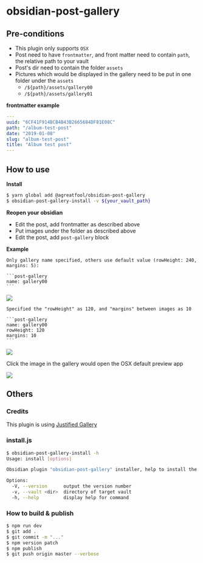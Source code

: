 # obsidian-post-gallery

## Pre-conditions

- This plugin only supports `OSX`
- Post need to have `frontmatter`, and front matter need to contain `path`, the relative path to your vault
- Post's dir need to contain the folder `assets`
- Pictures which would be displayed in the gallery need to be put in one folder under the `assets`
    - `/${path}/assets/gallery00`
    - `/${path}/assets/gallery01`

**frontmatter example**

```yaml
---
uuid: "6CF41F914BCB4B43B2665684DF81E08C"
path: "/album-test-post"
date: "2019-01-08"
slug: "album-test-post"
title: "Album test post"
---
```

## How to use

**Install**

```bash
$ yarn global add @agreatfool/obsidian-post-gallery
$ obsidian-post-gallery-install -v ${your_vault_path}
```

**Reopen your obsidian**

- Edit the post, add frontmatter as described above
- Put images under the folder as described above
- Edit the post, add `post-gallery` block

**Example**

`````
Only gallery name specified, others use default value (rowHeight: 240, margins: 5):

```post-gallery
name: gallery00
```
`````

![](./doc/images/ScreenShot_2021-09-30%2020.12.52.png)

`````
Specified the "rowHeight" as 120, and "margins" between images as 10

```post-gallery
name: gallery00
rowHeight: 120
margins: 10
```
`````

![](./doc/images/ScreenShot_2021-09-30%2020.13.22.png)

Click the image in the gallery would open the OSX default preview app

![](./doc/images/ScreenShot_2021-09-30%2020.16.35.png)

## Others
### Credits

This plugin is using [Justified Gallery](https://miromannino.github.io/Justified-Gallery/)

### install.js

```bash
$ obsidian-post-gallery-install -h
Usage: install [options]

Obsidian plugin "obsidian-post-gallery" installer, help to install the plugin

Options:
  -V, --version      output the version number
  -v, --vault <dir>  directory of target vault
  -h, --help         display help for command
```

### How to build & publish

```bash
$ npm run dev
$ git add .
$ git commit -m "..."
$ npm version patch
$ npm publish
$ git push origin master --verbose
```

